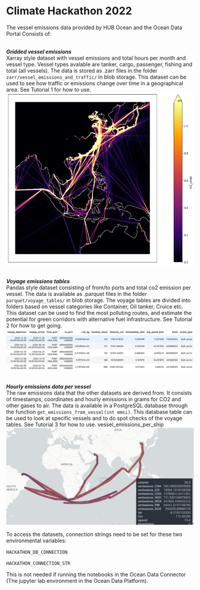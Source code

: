 
# Climate Hackathon 2022

The vessel emissions data provided by HUB Ocean and the Ocean Data Portal Consists of:

<br>***Gridded vessel emissions*** <br>
Xarray style dataset with vessel emissions and total hours per month and vessel type. Vessel types avalable are tanker, cargo, passenger, fishing and total (all vessels). The data is stored as .zarr files in the folder ```zarr/vessel_emissions_and_traffic/``` in blob storage. This dataset can be used to see how traffic or emissions change over time in a geographical area. See Tutorial 1 for how to use.
 <br><img src="figs/cargo_co2_seasia.png" alt="CO2 emissions from cargo vessels" width="600"/>
 
<br>***Voyage emissions tables***<br>
Pandas style dataset consisting of from/to ports and total co2 emission per vessel. The data is available as .parquet files in the folder ```parquet/voyage_tables/``` in blob storage. The voyage tables are divided into folders based on vessel categories like Container, Oil tanker, Cruice etc. This dataset can be used to find the most polluting routes, and estimate the potential for green corridors with alternative fuel infrastructure. See Tutorial 2 for how to get going.
<br><img src="figs/voyage_tables.png" alt="Voyage tables" width="800"/>

<br>***Hourly emissions data per vessel***<br> 
The raw emissions data that the other datasets are derived from. It consists of timestamps, coordinates and hourly emissions in grams for CO2 and other gases to air. The data is available in a PostgreSQL database through the function ```get_emissions_from_vessel(int mmsi)```. This database table can be used to look at specific vessels and to do spot checks of the voyage tables. See Tutorial 3 for how to use.
vessel_emissions_per_ship
<br><img src="figs/vessel_emissions_per_ship.png" alt="CO2 emissions per vessel" width="600"/>
 

To access the datasets, connection strings need to be set for these two environmental variables:
```
HACKATHON_DB_CONNECTION
```
```
HACKATHON_CONNECTION_STR
```
This is not needed if running the notebooks in the Ocean Data Connector (The jupyter lab environment in the Ocean Data Platform).



